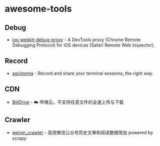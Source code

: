 # awesome-tools

## Debug
- [ios-webkit-debug-proxy](https://github.com/google/ios-webkit-debug-proxy) - A DevTools proxy (Chrome Remote Debugging Protocol) for iOS devices (Safari Remote Web Inspector).

## Record
- [asciinema](https://asciinema.org/) - Record and share your terminal sessions, the right way.

## CDN
- [BiliDrive](https://github.com/Hsury/BiliDrive) - ☁️  哔哩云，不支持任意文件的全速上传与下载

## Crawler
- [weixin_crawler](https://github.com/54xingzhe/weixin_crawler) - 高效微信公众号历史文章和阅读数据爬虫 powered by scrapy
